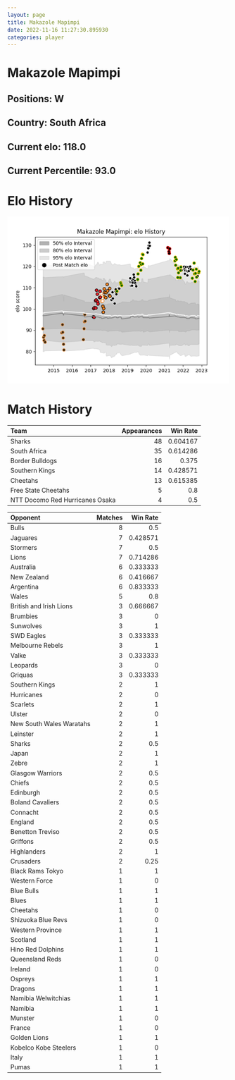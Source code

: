 ```yaml
---  
layout: page  
title: Makazole Mapimpi  
date: 2022-11-16 11:27:30.895930  
categories: player  
---
```

# Makazole Mapimpi

## Positions: W

## Country: South Africa

## Current elo: 118.0

## Current Percentile: 93.0

# Elo History


![elo history](history_MakazoleMapimpi.png)
# Match History


| Team                            |   Appearances |   Win Rate |
|:--------------------------------|--------------:|-----------:|
| Sharks                          |            48 |   0.604167 |
| South Africa                    |            35 |   0.614286 |
| Border Bulldogs                 |            16 |   0.375    |
| Southern Kings                  |            14 |   0.428571 |
| Cheetahs                        |            13 |   0.615385 |
| Free State Cheetahs             |             5 |   0.8      |
| NTT Docomo Red Hurricanes Osaka |             4 |   0.5      |

| Opponent                 |   Matches |   Win Rate |
|:-------------------------|----------:|-----------:|
| Bulls                    |         8 |   0.5      |
| Jaguares                 |         7 |   0.428571 |
| Stormers                 |         7 |   0.5      |
| Lions                    |         7 |   0.714286 |
| Australia                |         6 |   0.333333 |
| New Zealand              |         6 |   0.416667 |
| Argentina                |         6 |   0.833333 |
| Wales                    |         5 |   0.8      |
| British and Irish Lions  |         3 |   0.666667 |
| Brumbies                 |         3 |   0        |
| Sunwolves                |         3 |   1        |
| SWD Eagles               |         3 |   0.333333 |
| Melbourne Rebels         |         3 |   1        |
| Valke                    |         3 |   0.333333 |
| Leopards                 |         3 |   0        |
| Griquas                  |         3 |   0.333333 |
| Southern Kings           |         2 |   1        |
| Hurricanes               |         2 |   0        |
| Scarlets                 |         2 |   1        |
| Ulster                   |         2 |   0        |
| New South Wales Waratahs |         2 |   1        |
| Leinster                 |         2 |   1        |
| Sharks                   |         2 |   0.5      |
| Japan                    |         2 |   1        |
| Zebre                    |         2 |   1        |
| Glasgow Warriors         |         2 |   0.5      |
| Chiefs                   |         2 |   0.5      |
| Edinburgh                |         2 |   0.5      |
| Boland Cavaliers         |         2 |   0.5      |
| Connacht                 |         2 |   0.5      |
| England                  |         2 |   0.5      |
| Benetton Treviso         |         2 |   0.5      |
| Griffons                 |         2 |   0.5      |
| Highlanders              |         2 |   1        |
| Crusaders                |         2 |   0.25     |
| Black Rams Tokyo         |         1 |   1        |
| Western Force            |         1 |   0        |
| Blue Bulls               |         1 |   1        |
| Blues                    |         1 |   1        |
| Cheetahs                 |         1 |   0        |
| Shizuoka Blue Revs       |         1 |   0        |
| Western Province         |         1 |   1        |
| Scotland                 |         1 |   1        |
| Hino Red Dolphins        |         1 |   1        |
| Queensland Reds          |         1 |   0        |
| Ireland                  |         1 |   0        |
| Ospreys                  |         1 |   1        |
| Dragons                  |         1 |   1        |
| Namibia Welwitchias      |         1 |   1        |
| Namibia                  |         1 |   1        |
| Munster                  |         1 |   0        |
| France                   |         1 |   0        |
| Golden Lions             |         1 |   1        |
| Kobelco Kobe Steelers    |         1 |   0        |
| Italy                    |         1 |   1        |
| Pumas                    |         1 |   1        |
